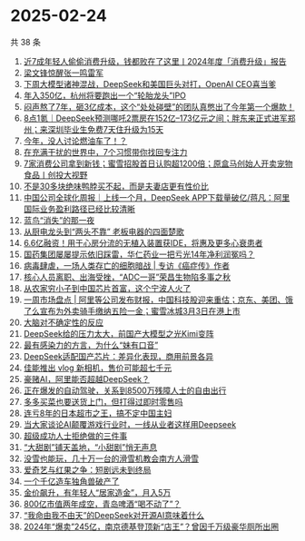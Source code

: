 # 2025-02-24

共 38 条

<!-- BEGIN 36KR -->
<!-- 最后更新时间 2025-02-24 08:41:30 +0800 -->
1. [近7成年轻人偷偷消费升级，钱都败在了这里丨2024年度「消费升级」报告](https://36kr.com/p/3176286494937479)
1. [梁文锋惊醒张一鸣雷军](https://36kr.com/p/3178962354344576)
1. [下周大模型诸神混战，DeepSeek和美国巨头对打，OpenAI CEO喜当爹](https://36kr.com/p/3178734460686985)
1. [年入350亿，杭州将要跑出一个“轮胎龙头”IPO](https://36kr.com/p/3178596508258946)
1. [闷声熬了7年，砸3亿成本，这个“处处碰壁”的团队真憋出了今年第一个爆款！](https://36kr.com/p/3177810431349129)
1. [8点1氪｜DeepSeek预测哪吒2票房在152亿–173亿元之间；胖东来正式进军郑州；来深圳毕业生免费7天住升级为15天](https://36kr.com/p/3179852591846022)
1. [今年，没人讨论燃油车了！？](https://36kr.com/p/3178478290817414)
1. [在充满干扰的世界中，7个习惯带你找回专注力](https://36kr.com/p/3177037741412995)
1. [7家消费公司拿到新钱；蜜雪招股首日认购超1200倍；原盒马创始人开卖宠物食品丨创投大视野](https://36kr.com/p/3176445919809922)
1. [不是30多块绝味鸭脖买不起，而是夫妻店更有性价比](https://36kr.com/p/3178452536480391)
1. [中国公司全球化周报｜上线一个月，DeepSeek APP下载量破亿/蒋凡：阿里国际业务盈利路径已经比较清晰](https://36kr.com/p/3177210292015752)
1. [蓝鸟“消失”的那一夜](https://36kr.com/p/3177758615048841)
1. [从厨电龙头到“两头不靠”   老板电器的四面楚歌](https://36kr.com/p/3177843875744135)
1. [6.6亿融资！用于心房分流的无植入装置获IDE，将惠及更多心衰患者](https://36kr.com/p/3178450814866050)
1. [国药集团屡屡提示依旧踩雷，华仁药业一把亏光14年净利润冤吗？](https://36kr.com/p/3176578469202309)
1. [病毒肆虐，一场人类存亡的细胞暗战 | 专访《癌症传》作者](https://36kr.com/p/3176278388953734)
1. [核心人员离职、出海受挫，“ADC一哥”荣昌生物陷多事之秋](https://36kr.com/p/3177818803882374)
1. [从农家穷小子到中国芯片首富，这个宁波人火了](https://36kr.com/p/3178781876523653)
1. [一周市场盘点 | 阿里等公司发布财报，中国科技股迎来重估；京东、美团、饿了么宣布为外卖骑手缴纳五险一金；蜜雪冰城3月3日在港上市](https://36kr.com/p/3176491257549442)
1. [大脑对不确定性的反应](https://36kr.com/p/3167557266827784)
1. [DeepSeek给的压力太大，前国产大模型之光Kimi变阵](https://36kr.com/p/3179030856635016)
1. [最有感染力的方言，为什么“妹有口音”](https://36kr.com/p/3178510345408899)
1. [DeepSeek适配国产芯片：差异化表现，商用前景各异](https://36kr.com/p/3178756337177221)
1. [佳能推出 vlog 新相机，售价可能超七千元](https://36kr.com/p/3178681058677121)
1. [豪赌AI，阿里能否超越DeepSeek？](https://36kr.com/p/3178599242404487)
1. [正在爆发的自动驾驶，关系到8500万残障人士的自由出行](https://36kr.com/p/3178997258045833)
1. [多多买菜也要送货上门，但打得过即时零售吗](https://36kr.com/p/3179031155430018)
1. [连亏8年的日本超市之王，搞不定中国主妇](https://36kr.com/p/3178805831635332)
1. [当大家谈论AI颠覆游戏行业时，一线从业者这样用Deepseek](https://36kr.com/p/3178979883389577)
1. [超级成功人士拒绝做的三件事](https://36kr.com/p/3178862903923331)
1. [“大甜剧”铺天盖地，“小甜剧”悄无声息](https://36kr.com/p/3179041390203264)
1. [没雪也能玩，几十万一台的滑雪机教会南方人滑雪](https://36kr.com/p/3178491502399873)
1. [爱奇艺与红果之争：短剧远未到终局](https://36kr.com/p/3178938886736265)
1. [一个千亿造车独角兽破产了](https://36kr.com/p/3177498410898057)
1. [金价飙升，有年轻人“居家造金”，月入5万](https://36kr.com/p/3177802613412232)
1. [800亿市值两年成空，青岛啤酒“喝不动了”？](https://36kr.com/p/3177566054650242)
1. [“我命由我不由天”的DeepSeek对开源AI意味着什么](https://36kr.com/p/3170796483979777)
1. [2024年“爆卖”245亿，南京德基登顶新“店王”？曾因千万级豪华厕所出圈](https://36kr.com/p/3177574913331592)
<!-- END 36KR -->